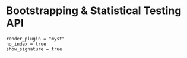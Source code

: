 # Bootstrapping & Statistical Testing API

```{autodoc2-object} discopula.checkerboard.statsim
render_plugin = "myst"
no_index = true
show_signature = true
```
